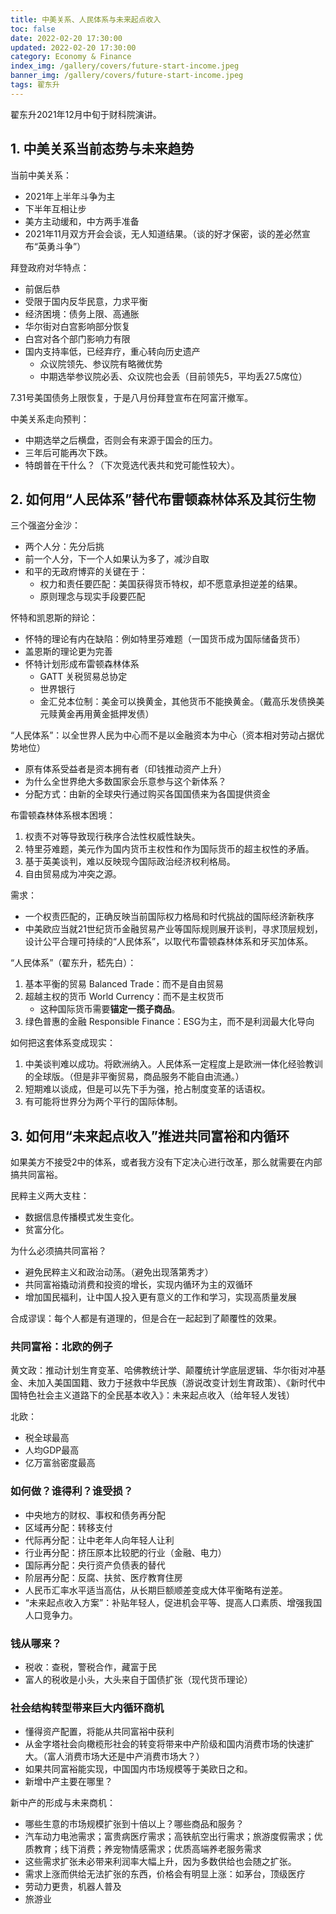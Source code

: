 ```yaml
---
title: 中美关系、人民体系与未来起点收入
toc: false
date: 2022-02-20 17:30:00
updated: 2022-02-20 17:30:00
category: Economy & Finance
index_img: /gallery/covers/future-start-income.jpeg
banner_img: /gallery/covers/future-start-income.jpeg
tags: 翟东升
---
```

<!-- omit in toc -->

翟东升2021年12月中旬于财科院演讲。

<!-- more --> 


## 1. 中美关系当前态势与未来趋势

当前中美关系：
- 2021年上半年斗争为主
- 下半年互相让步
- 美方主动缓和，中方两手准备
- 2021年11月双方开会会谈，无人知道结果。（谈的好才保密，谈的差必然宣布“英勇斗争”）

拜登政府对华特点：
- 前倨后恭
- 受限于国内反华民意，力求平衡
- 经济困境：债务上限、高通胀
- 华尔街对白宫影响部分恢复
- 白宫对各个部门影响力有限
- 国内支持率低，已经弃疗，重心转向历史遗产
  - 众议院领先、参议院有略微优势
  - 中期选举参议院必丢、众议院也会丢（目前领先5，平均丢27.5席位）

7.31号美国债务上限恢复，于是八月份拜登宣布在阿富汗撤军。

中美关系走向预判：
- 中期选举之后横盘，否则会有来源于国会的压力。
- 三年后可能再次下跌。
- 特朗普在干什么？（下次竞选代表共和党可能性较大）。

## 2. 如何用“人民体系”替代布雷顿森林体系及其衍生物

三个强盗分金沙：
- 两个人分：先分后挑
- 前一个人分，下一个人如果认为多了，减沙自取
- 和平的无政府博弈的关键在于：
  - 权力和责任要匹配：美国获得货币特权，却不愿意承担逆差的结果。
  - 原则理念与现实手段要匹配

怀特和凯恩斯的辩论：
- 怀特的理论有内在缺陷：例如特里芬难题（一国货币成为国际储备货币）
- 盖恩斯的理论更为完善
- 怀特计划形成布雷顿森林体系
  - GATT 关税贸易总协定
  - 世界银行
  - 金汇兑本位制：美金可以换黄金，其他货币不能换黄金。（戴高乐发债换美元赎黄金再用黄金抵押发债）

“人民体系”：以全世界人民为中心而不是以金融资本为中心（资本相对劳动占据优势地位）
- 原有体系受益者是资本拥有者（印钱推动资产上升）
- 为什么全世界绝大多数国家会乐意参与这个新体系？
- 分配方式：由新的全球央行通过购买各国国债来为各国提供资金

布雷顿森林体系根本困境：
1. 权责不对等导致现行秩序合法性权威性缺失。
2. 特里芬难题，美元作为国内货币主权性和作为国际货币的超主权性的矛盾。
3. 基于英美谈判，难以反映现今国际政治经济权利格局。
4. 自由贸易成为冲突之源。

需求：
- 一个权责匹配的，正确反映当前国际权力格局和时代挑战的国际经济新秩序
- 中美欧应当就21世纪货币金融贸易产业等国际规则展开谈判，寻求顶层规划，设计公平合理可持续的“人民体系”，以取代布雷顿森林体系和牙买加体系。

“人民体系”（翟东升，嵇先白）：
1. 基本平衡的贸易 Balanced Trade：而不是自由贸易
2. 超越主权的货币 World Currency：而不是主权货币
   - 这种国际货币需要**锚定一揽子商品**。
3. 绿色普惠的金融 Responsible Finance：ESG为主，而不是利润最大化导向

如何把这套体系变成现实：
1. 中美谈判难以成功。将欧洲纳入。人民体系一定程度上是欧洲一体化经验教训的全球版。（但是非平衡贸易，商品服务不能自由流通。）
2. 短期难以谈成，但是可以先下手为强，抢占制度变革的话语权。
3. 有可能将世界分为两个平行的国际体制。


## 3. 如何用“未来起点收入”推进共同富裕和内循环

如果美方不接受2中的体系，或者我方没有下定决心进行改革，那么就需要在内部搞共同富裕。

民粹主义两大支柱：
- 数据信息传播模式发生变化。
- 贫富分化。

为什么必须搞共同富裕？
- 避免民粹主义和政治动荡。（避免出现落第秀才）
- 共同富裕撬动消费和投资的增长，实现内循环为主的双循环
- 增加国民福利，让中国人投入更有意义的工作和学习，实现高质量发展

合成谬误：每个人都是有道理的，但是合在一起起到了颠覆性的效果。

### 共同富裕：北欧的例子

黄文政：推动计划生育变革、哈佛教统计学、颠覆统计学底层逻辑、华尔街对冲基金、未加入美国国籍、致力于拯救中华民族（游说改变计划生育政策）、《新时代中国特色社会主义道路下的全民基本收入》：未来起点收入（给年轻人发钱）

北欧：
- 税全球最高
- 人均GDP最高
- 亿万富翁密度最高

### 如何做？谁得利？谁受损？

- 中央地方的财权、事权和债务再分配
- 区域再分配：转移支付
- 代际再分配：让中老年人向年轻人让利
- 行业再分配：挤压原本比较肥的行业（金融、电力）
- 国际再分配：央行资产负债表的替代
- 阶层再分配：反腐、扶贫、医疗教育住房
- 人民币汇率水平适当高估，从长期巨额顺差变成大体平衡略有逆差。
- “未来起点收入方案”：补贴年轻人，促进机会平等、提高人口素质、增强我国人口竞争力。

### 钱从哪来？

- 税收：查税，警税合作，藏富于民
- 富人的税收是小头，大头来自于国债扩张（现代货币理论）

### 社会结构转型带来巨大内循环商机

- 懂得资产配置，将能从共同富裕中获利
- 从金字塔社会向橄榄形社会的转变将带来中产阶级和国内消费市场的快速扩大。（富人消费市场大还是中产消费市场大？）
- 如果共同富裕能实现，中国国内市场规模等于美欧日之和。
- 新增中产主要在哪里？

新中产的形成与未来商机：
- 哪些生意的市场规模扩张到十倍以上？哪些商品和服务？
- 汽车动力电池需求；富贵病医疗需求；高铁航空出行需求；旅游度假需求；优质教育；线下消费；养宠物情感需求；优质高端养老服务需求
- 这些需求扩张未必带来利润率大幅上升，因为多数供给也会随之扩张。
- 需求上涨而供给无法扩张的东西，价格会有明显上涨：如茅台，顶级医疗
- 劳动力更贵，机器人普及
- 旅游业